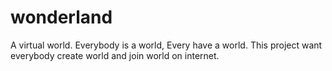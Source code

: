 # wonderland
A virtual world.
Everybody is a world, Every have a world.
This project want everybody create world and join world on internet.
